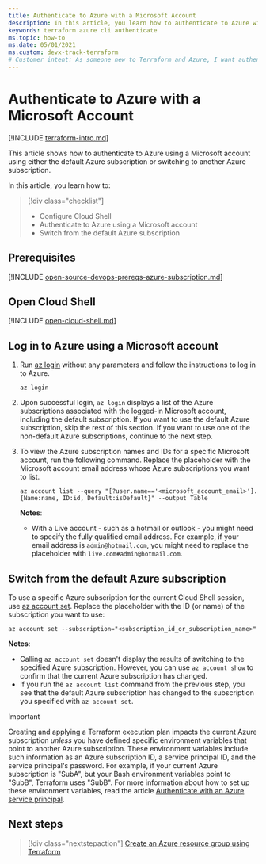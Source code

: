 ```yaml
---
title: Authenticate to Azure with a Microsoft Account
description: In this article, you learn how to authenticate to Azure with a Microsoft Account
keywords: terraform azure cli authenticate
ms.topic: how-to
ms.date: 05/01/2021
ms.custom: devx-track-terraform
# Customer intent: As someone new to Terraform and Azure, I want authenticate to Azure using a Microsoft account.
---
```


# Authenticate to Azure with a Microsoft Account
 
[!INCLUDE [terraform-intro.md](includes/terraform-intro.md)]

This article shows how to authenticate to Azure using a Microsoft account using either the default Azure subscription or switching to another Azure subscription.

In this article, you learn how to:
> [!div class="checklist"]
> * Configure Cloud Shell
> * Authenticate to Azure using a Microsoft account
> * Switch from the default Azure subscription

## Prerequisites

[!INCLUDE [open-source-devops-prereqs-azure-subscription.md](../includes/open-source-devops-prereqs-azure-subscription.md)]

## Open Cloud Shell

[!INCLUDE [open-cloud-shell.md](../includes/open-cloud-shell.md)]

## Log in to Azure using a Microsoft account

1. Run [az login](/cli/azure/account#az_login) without any parameters and follow the instructions to log in to Azure.

    ```azurecli
    az login
    ```
    
1. Upon successful login, `az login` displays a list of the Azure subscriptions associated with the logged-in Microsoft account, including the default subscription. If you want to use the default Azure subscription, skip the rest of this section. If you want to use one of the non-default Azure subscriptions, continue to the next step.

1. To view the Azure subscription names and IDs for a specific Microsoft account, run the following command. Replace the placeholder with the Microsoft account email address whose Azure subscriptions you want to list.

    ```azurecli
    az account list --query "[?user.name=='<microsoft_account_email>'].{Name:name, ID:id, Default:isDefault}" --output Table
    ```

    **Notes**:

    - With a Live account - such as a hotmail or outlook - you might need to specify the fully qualified email address. For example, if your email address is `admin@hotmail.com`, you might need to replace the placeholder with `live.com#admin@hotmail.com`.

## Switch from the default Azure subscription

To use a specific Azure subscription for the current Cloud Shell session, use [az account set](/cli/azure/account#az_account_set). Replace the placeholder with the ID (or name) of the subscription you want to use:

```azurecli
az account set --subscription="<subscription_id_or_subscription_name>"
```

**Notes**:

- Calling `az account set` doesn't display the results of switching to the specified Azure subscription. However, you can use `az account show` to confirm that the current Azure subscription has changed.
- If you run the `az account list` command from the previous step, you see that the default Azure subscription has changed to the subscription you specified with `az account set`.

> [!IMPORTANT]
> Creating and applying a Terraform execution plan impacts the current Azure subscription *unless* you have defined specific environment variables that point to another Azure subscription. These environment variables include such information as an Azure subscription ID, a service principal ID, and the service principal's password. For example, if your current Azure subscription is "SubA", but your Bash environment variables point to "SubB", Terraform uses "SubB". For more information about how to set up these environment variables, read the article [Authenticate with an Azure service principal](get-started-authenticate-with-service-principal.md).

## Next steps

> [!div class="nextstepaction"]
> [Create an Azure resource group using Terraform](create-resource-group.md)
